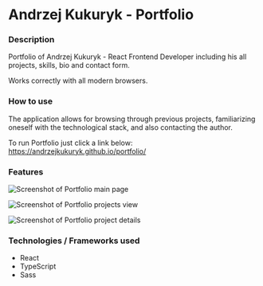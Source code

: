 # Andrzej Kukuryk - Portfolio 

### Description
Portfolio of Andrzej Kukuryk - React Frontend Developer including his all projects, skills, bio and contact form.

Works correctly with all modern browsers.

### How to use
The application allows for browsing through previous projects, familiarizing oneself with the technological stack, and also contacting the author.

To run Portfolio just click a link below: <br>
https://andrzejkukuryk.github.io/portfolio/

### Features

![Screenshot of Portfolio main page](https://github.com/andrzejkukuryk/portfolio/assets/101364440/6756fdc4-18f2-40b9-b978-e7c80f9e54e2)

![Screenshot of Portfolio projects view](https://github.com/andrzejkukuryk/portfolio/assets/101364440/09129172-b262-4162-a9a0-5bb126046f2d)

![Screenshot of Portfolio project details](https://github.com/andrzejkukuryk/portfolio/assets/101364440/946e0520-2260-45a1-bd6a-c63797f7c6bf)

### Technologies / Frameworks used
+ React
+ TypeScript
+ Sass
